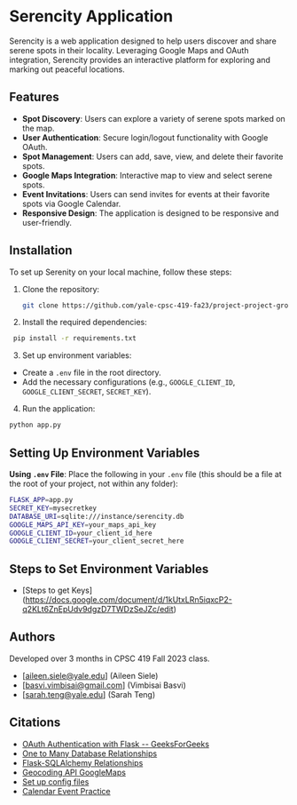 # Serencity Application

Serencity is a web application designed to help users discover and share serene spots in their locality. Leveraging Google Maps and OAuth integration, Serencity provides an interactive platform for exploring and marking out peaceful locations.

## Features

- **Spot Discovery**: Users can explore a variety of serene spots marked on the map.
- **User Authentication**: Secure login/logout functionality with Google OAuth.
- **Spot Management**: Users can add, save, view, and delete their favorite spots.
- **Google Maps Integration**: Interactive map to view and select serene spots.
- **Event Invitations**: Users can send invites for events at their favorite spots via Google Calendar.
- **Responsive Design**: The application is designed to be responsive and user-friendly.

## Installation

To set up Serenity on your local machine, follow these steps:

1. Clone the repository:
   ```bash
   git clone https://github.com/yale-cpsc-419-fa23/project-project-group-5.git
   ```
   
2. Install the required dependencies:
  ```bash
   pip install -r requirements.txt
  ```

3. Set up environment variables:
- Create a `.env` file in the root directory.
- Add the necessary configurations (e.g., `GOOGLE_CLIENT_ID`, `GOOGLE_CLIENT_SECRET`, `SECRET_KEY`).

4. Run the application:
  ```bash
  python app.py
  ```

## Setting Up Environment Variables

**Using `.env` File**: Place the following in your `.env` file (this should be a file at the root of your project, not within any folder):

```bash
FLASK_APP=app.py
SECRET_KEY=mysecretkey
DATABASE_URI=sqlite:///instance/serencity.db
GOOGLE_MAPS_API_KEY=your_maps_api_key
GOOGLE_CLIENT_ID=your_client_id_here
GOOGLE_CLIENT_SECRET=your_client_secret_here
````

## Steps to Set Environment Variables
- [Steps to get Keys] (https://docs.google.com/document/d/1kUtxLRn5iqxcP2-q2KLt6ZnEpUdv9dgzD7TWDzSeJZc/edit)

## Authors 
Developed over 3 months in CPSC 419 Fall 2023 class. 
- [aileen.siele@yale.edu] (Aileen Siele)
- [basvi.vimbisai@gmail.com] (Vimbisai Basvi)
- [sarah.teng@yale.edu] (Sarah Teng)

## Citations

- [OAuth Authentication with Flask -- GeeksForGeeks](https://www.geeksforgeeks.org/oauth-authentication-with-flask-connect-to-google-twitter-and-facebook/)
- [One to Many Database Relationships](https://www.digitalocean.com/community/tutorials/how-to-use-one-to-many-database-relationships-with-flask-sqlalchemy)
- [Flask-SQLAlchemy Relationships](https://dev.to/freddiemazzilli/flask-sqlalchemy-relationships-exploring-relationship-associations-igo)
- [Geocoding API GoogleMaps](https://developers.google.com/maps/documentation/geocoding)
- [Set up config files](https://docs.google.com/document/d/1d2Sqeza0p0NRnAa0rTzbAyimkjS2C7bM5WLUdD5ZSVk/edit?usp=sharing)
- [Calendar Event Practice](https://github.com/VimBasvi/Calendar-Invite-Test)
